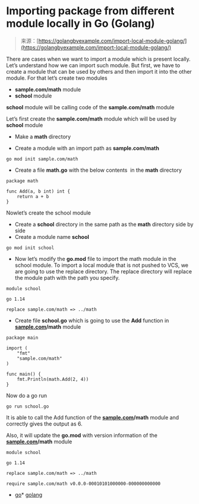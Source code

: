 <!--yml
category: 未分类
date: 2024-10-13 06:29:27
-->

# Importing package from different module locally in Go (Golang)

> 来源：[https://golangbyexample.com/import-local-module-golang/](https://golangbyexample.com/import-local-module-golang/)

There are cases when we want to import a module which is present locally. Let’s understand how we can import such module. But first, we have to create a module that can be used by others and then import it into the other module. For that let’s create two modules

*   **sample.com/math** module
*   **school** module

**school** module will be calling code of the **sample.com/math** module

Let’s first create the **sample.com/math** module which will be used by **school** module

*   Make a **math** directory

*   Create a module with an import path as **sample.com/math**

```
go mod init sample.com/math
```

*   Create a file **math.go** with the below contents  in the **math** directory

```
package math

func Add(a, b int) int {
	return a + b
}
```

Nowlet’s create the school module

*   Create a **school** directory in the same path as the **math** directory side by side
*   Create a module name **school**

```
go mod init school
```

*   Now let’s modify the **go.mod** file to import the math module in the school module. To import a local module that is not pushed to VCS, we are going to use the replace directory. The replace directory will replace the module path with the path you specify.

```
module school

go 1.14

replace sample.com/math => ../math
```

*   Create file **school.go** which is going to use the **Add** function in **[sample.com](http://sample.com)/math** module

```
package main

import (
	"fmt"
	"sample.com/math"
)

func main() {
	fmt.Println(math.Add(2, 4))
}
```

Now do a go run

```
go run school.go
```

It is able to call the Add function of the **[sample.com](http://sample.com)/math** module and correctly gives the output as 6.

Also, it will update the **go.mod** with version information of the **[sample.com](http://sample.com)/math** module

```
module school

go 1.14

replace sample.com/math => ../math

require sample.com/math v0.0.0-00010101000000-000000000000
```

*   [go](https://golangbyexample.com/tag/go/)*   [golang](https://golangbyexample.com/tag/golang/)
